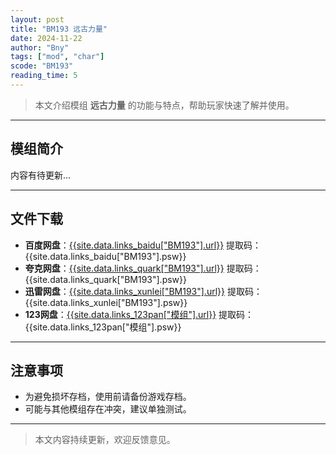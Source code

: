 ```yaml
---
layout: post
title: "BM193 远古力量"
date: 2024-11-22
author: "Bny"
tags: ["mod", "char"]
scode: "BM193"
reading_time: 5
---
```


> 本文介绍模组 **远古力量** 的功能与特点，帮助玩家快速了解并使用。

---

## 模组简介

内容有待更新...

---

## 文件下载
- **百度网盘**：[{{site.data.links_baidu["BM193"].url}}]({{site.data.links_baidu["BM193"].url}}) 提取码：{{site.data.links_baidu["BM193"].psw}}
- **夸克网盘**：[{{site.data.links_quark["BM193"].url}}]({{site.data.links_quark["BM193"].url}}) 提取码：{{site.data.links_quark["BM193"].psw}}
- **迅雷网盘**：[{{site.data.links_xunlei["BM193"].url}}]({{site.data.links_xunlei["BM193"].url}}) 提取码：{{site.data.links_xunlei["BM193"].psw}}
- **123网盘**：[{{site.data.links_123pan["模组"].url}}]({{site.data.links_123pan["模组"].url}}) 提取码：{{site.data.links_123pan["模组"].psw}}

---

## 注意事项
- 为避免损坏存档，使用前请备份游戏存档。
- 可能与其他模组存在冲突，建议单独测试。

---

> 本文内容持续更新，欢迎反馈意见。
